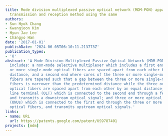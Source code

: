```yaml
---
title: Mode division multiplexed passive optical network (MDM-PON) apparatus, and
  transmission and reception method using the same
authors:
- Sun Hyok Chang
- Kwangjoon Kim
- Hyun Jae Lee
- Changyo Han
date: '2017-01-01'
publishDate: '2024-06-05T06:10:11.213773Z'
publication_types:
- '8'
abstract: 'A Mode Division Multiplexed Passive Optical Network (MDM-PON) apparatus
  includes: a non-mode selective multiplexer which includes a first end where three
  or more single-mode optical fibers are spaced apart from each other by a predetermined
  distance, and a second end where cores of the three or more single-mode optical
  fibers are tapered such that a gap between the three or more single-mode optical
  fibers is narrower than the predetermined distance while the three or more single-mode
  optical fibers are spaced apart from each other by an equal distance; an optical
  line terminal (OLT) which is connected to the second end through a few-mode fiber,
  and transmits a downstream optical signal; and three or more optical network units
  (ONUs) which is connected to the first end through the three or more single-mode
  optical fibers, and transmits upstream optical signals.'
links:
- name: URL
  url: https://patents.google.com/patent/US9787401
projects: [mdm]
---
```

